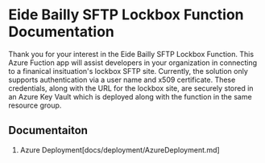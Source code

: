 # Eide Bailly SFTP Lockbox Function Documentation
Thank you for your interest in the Eide Bailly SFTP Lockbox Function.  This Azure Fuction app will assist developers in your organization in connecting to a finanical insituation's lockbox SFTP site.  Currently, the solution only supports authentication via a user name and x509 certificate.  These credentials, along with the URL for the lockbox site, are securely stored in an Azure Key Vault which is deployed along with the function in the same resource group.

## Documentaiton

1. Azure Deployment[docs/deployment/AzureDeployment.md]
